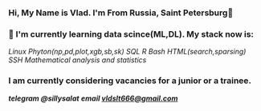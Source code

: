 ### Hi, My Name is Vlad. I'm From Russia, Saint Petersburg👋
### 🌱 I'm currently learning data scince(ML,DL). My stack now is:
*Linux*
*Phyton(np,pd,plot,xgb,sb,sk)*
*SQL*
*R*
*Bash*
*HTML(search,sparsing)*
*SSH*
*Mathematical analysis and statistics*
### I am currently considering vacancies for a junior or a trainee.
***telegram @sillysalat*** 
***email vldslt666@gmail.com***


<!--
**vldslt/vldslt** is a ✨ _special_ ✨ repository because its `README.md` (this file) appears on your GitHub profile.

Here are some ideas to get you started:

- 🔭 I’m currently working on ...
- 🌱 I’m currently learning ...
- 👯 I’m looking to collaborate on ...
- 🤔 I’m looking for help with ...
- 💬 Ask me about ...
- 📫 How to reach me: ...
- 😄 Pronouns: ...
- ⚡ Fun fact: ...
-->

